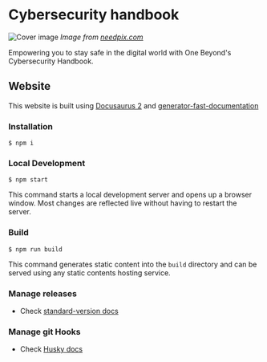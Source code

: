 # Cybersecurity handbook

![Cover image](static/img/cover.jpg)
_Image from [needpix.com](https://www.needpix.com/photo/download/963169/hacker-cyber-crime-banner-header-internet-computer-security-cyber-technology)_

Empowering you to stay safe in the digital world with One Beyond&#39;s Cybersecurity Handbook.

## Website

This website is built using [Docusaurus 2](https://docusaurus.io/) and [generator-fast-documentation](https://github.com/UlisesGascon/generator-fast-documentation)

### Installation

```
$ npm i
```

### Local Development

```
$ npm start
```

This command starts a local development server and opens up a browser window. Most changes are reflected live without having to restart the server.

### Build

```
$ npm run build
```

This command generates static content into the `build` directory and can be served using any static contents hosting service.

### Manage releases

- Check [standard-version docs](https://github.com/conventional-changelog/standard-version)

### Manage git Hooks

- Check [Husky docs](https://github.com/typicode/husky)
